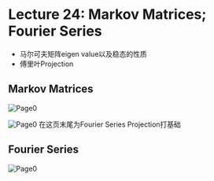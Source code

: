 # Lecture 24: Markov Matrices; Fourier Series
* 马尔可夫矩阵eigen value以及稳态的性质
* 傅里叶Projection

##  Markov Matrices
![Page0](https://github.com/zhukuixi/RainyNight/blob/master/LinearAlgebra/Images/L24_1.jpg)

![Page0](https://github.com/zhukuixi/RainyNight/blob/master/LinearAlgebra/Images/L24_2.jpg)
在这页末尾为Fourier Series Projection打基础

## Fourier Series
![Page0](https://github.com/zhukuixi/RainyNight/blob/master/LinearAlgebra/Images/L24_3.jpg)